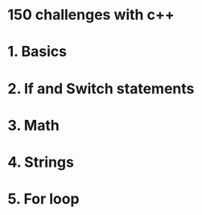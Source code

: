 # 150 challenges with c++
# 1. Basics
# 2. If and Switch statements
# 3. Math
# 4. Strings
# 5. For loop
